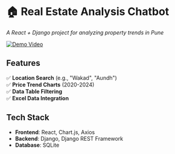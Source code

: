 # 🏠 Real Estate Analysis Chatbot  
*A React + Django project for analyzing property trends in Pune*  

[![Demo Video](https://img.youtube.com/vi/SV6NcHNeaUI/0.jpg)](https://www.youtube.com/watch?v=SV6NcHNeaUI)

## Features  
✅ **Location Search** (e.g., "Wakad", "Aundh")  
✅ **Price Trend Charts** (2020-2024)  
✅ **Data Table Filtering**  
✅ **Excel Data Integration**  

## Tech Stack  
- **Frontend**: React, Chart.js, Axios  
- **Backend**: Django, Django REST Framework  
- **Database**: SQLite  
